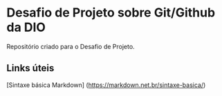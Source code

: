 # Desafio de Projeto sobre Git/Github da DIO
Repositório criado para o Desafio de Projeto.


## Links úteis

[Sintaxe básica Markdown] (https://markdown.net.br/sintaxe-basica/)
